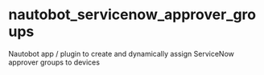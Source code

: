 # nautobot_servicenow_approver_groups
Nautobot app / plugin to create and dynamically assign ServiceNow approver groups to devices
